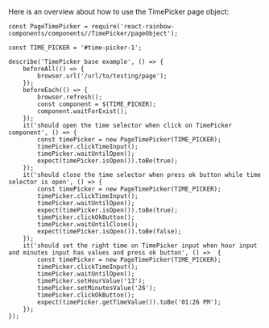 Here is an overview about how to use the TimePicker page object:

    const PageTimePicker = require('react-rainbow-components/components//TimePicker/pageObject');

    const TIME_PICKER = '#time-picker-1';

    describe('TimePicker base example', () => {
        beforeAll(() => {
            browser.url('/url/to/testing/page');
        });
        beforeEach(() => {
            browser.refresh();
            const component = $(TIME_PICKER);
            component.waitForExist();
        });
        it('should open the time selector when click on TimePicker component', () => {
            const timePicker = new PageTimePicker(TIME_PICKER);
            timePicker.clickTimeInput();
            timePicker.waitUntilOpen();
            expect(timePicker.isOpen()).toBe(true);
        });
        it('should close the time selector when press ok button while time selector is open', () => {
            const timePicker = new PageTimePicker(TIME_PICKER);
            timePicker.clickTimeInput();
            timePicker.waitUntilOpen();
            expect(timePicker.isOpen()).toBe(true);
            timePicker.clickOkButton();
            timePicker.waitUntilClose();
            expect(timePicker.isOpen()).toBe(false);
        });
        it('should set the right time on TimePicker input when hour input and minutes input has values and press ok button', () =>  {
            const timePicker = new PageTimePicker(TIME_PICKER);
            timePicker.clickTimeInput();
            timePicker.waitUntilOpen();
            timePicker.setHourValue('13');
            timePicker.setMinutesValue('26');
            timePicker.clickOkButton();
            expect(timePicker.getTimeValue()).toBe('01:26 PM');
        });
    });
